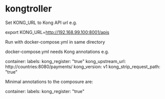 # kongtroller

Set KONG_URL to Kong API url e.g.
  
  export KONG_URL=http://192.168.99.100:8001/apis
  
Run with docker-compose.yml in same directory

docker-compose.yml needs Kong annotations e.g.

  container:
    labels:
      kong_register: "true"
      kong_upstream_url: http://countries:8080/payments/
      kong_version: v1
      kong_strip_request_path: "true"


Minimal annotations to the composure are:
  
  container:
    labels:
      kong_register: "true"
